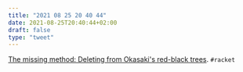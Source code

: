 ```yaml
---
title: "2021 08 25 20 40 44"
date: 2021-08-25T20:40:44+02:00
draft: false
type: "tweet"
---
```

[The missing method: Deleting from Okasaki's red-black trees](https://matt.might.net/articles/red-black-delete/). `#racket`
